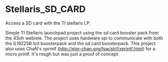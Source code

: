 # Stellaris_SD_CARD
Access a SD card with the TI stellaris LP.

Simple TI Stellaris launchpad project using the sd card booster pack from the 43oh webiste.
The project uses hardware spi to communicate with both the ILI9225B lcd boosterpack and the sd card boosterpack.
This project also uses ChaN's xprintf (http://elm-chan.org/fsw/strf/xprintf.html) for a micro printf. It's rough but was just a proof of concept.
